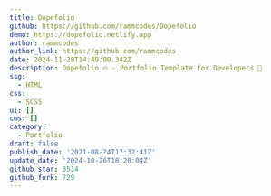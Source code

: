 ```yaml
---
title: Dopefolio
github: https://github.com/rammcodes/Dopefolio
demo: https://dopefolio.netlify.app
author: rammcodes
author_link: https://github.com/rammcodes
date: 2024-11-28T14:49:00.342Z
description: Dopefolio 🔥 - Portfolio Template for Developers 🚀
ssg:
  - HTML
css:
  - SCSS
ui: []
cms: []
category:
  - Portfolio
draft: false
publish_date: '2021-08-24T17:32:41Z'
update_date: '2024-10-26T18:28:04Z'
github_star: 3514
github_fork: 729
---
```

